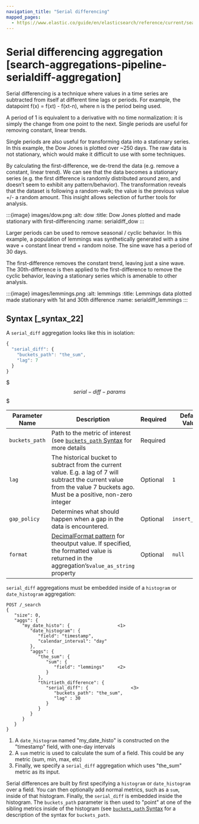 ```yaml
---
navigation_title: "Serial differencing"
mapped_pages:
  - https://www.elastic.co/guide/en/elasticsearch/reference/current/search-aggregations-pipeline-serialdiff-aggregation.html
---
```


# Serial differencing aggregation [search-aggregations-pipeline-serialdiff-aggregation]


Serial differencing is a technique where values in a time series are subtracted from itself at different time lags or periods. For example, the datapoint f(x) = f(xt) - f(xt-n), where n is the period being used.

A period of 1 is equivalent to a derivative with no time normalization: it is simply the change from one point to the next. Single periods are useful for removing constant, linear trends.

Single periods are also useful for transforming data into a stationary series. In this example, the Dow Jones is plotted over ~250 days. The raw data is not stationary, which would make it difficult to use with some techniques.

By calculating the first-difference, we de-trend the data (e.g. remove a constant, linear trend). We can see that the data becomes a stationary series (e.g. the first difference is randomly distributed around zero, and doesn’t seem to exhibit any pattern/behavior). The transformation reveals that the dataset is following a random-walk; the value is the previous value +/- a random amount. This insight allows selection of further tools for analysis.

:::{image} images/dow.png
:alt: dow
:title: Dow Jones plotted and made stationary with first-differencing
:name: serialdiff_dow
:::

Larger periods can be used to remove seasonal / cyclic behavior. In this example, a population of lemmings was synthetically generated with a sine wave + constant linear trend + random noise. The sine wave has a period of 30 days.

The first-difference removes the constant trend, leaving just a sine wave. The 30th-difference is then applied to the first-difference to remove the cyclic behavior, leaving a stationary series which is amenable to other analysis.

:::{image} images/lemmings.png
:alt: lemmings
:title: Lemmings data plotted made stationary with 1st and 30th difference
:name: serialdiff_lemmings
:::

## Syntax [_syntax_22]

A `serial_diff` aggregation looks like this in isolation:

```js
{
  "serial_diff": {
    "buckets_path": "the_sum",
    "lag": 7
  }
}
```

$$$serial-diff-params$$$

| Parameter Name | Description | Required | Default Value |
| --- | --- | --- | --- |
| `buckets_path` | Path to the metric of interest (see [`buckets_path` Syntax](/reference/aggregations/pipeline.md#buckets-path-syntax) for more details | Required |  |
| `lag` | The historical bucket to subtract from the current value. E.g. a lag of 7 will subtract the current value from the value 7 buckets ago. Must be a positive, non-zero integer | Optional | `1` |
| `gap_policy` | Determines what should happen when a gap in the data is encountered. | Optional | `insert_zeros` |
| `format` | [DecimalFormat pattern](https://docs.oracle.com/en/java/javase/11/docs/api/java.base/java/text/DecimalFormat.html) for theoutput value. If specified, the formatted value is returned in the aggregation’s`value_as_string` property | Optional | `null` |

`serial_diff` aggregations must be embedded inside of a `histogram` or `date_histogram` aggregation:

```console
POST /_search
{
   "size": 0,
   "aggs": {
      "my_date_histo": {                  <1>
         "date_histogram": {
            "field": "timestamp",
            "calendar_interval": "day"
         },
         "aggs": {
            "the_sum": {
               "sum": {
                  "field": "lemmings"     <2>
               }
            },
            "thirtieth_difference": {
               "serial_diff": {                <3>
                  "buckets_path": "the_sum",
                  "lag" : 30
               }
            }
         }
      }
   }
}
```

1. A `date_histogram` named "my_date_histo" is constructed on the "timestamp" field, with one-day intervals
2. A `sum` metric is used to calculate the sum of a field. This could be any metric (sum, min, max, etc)
3. Finally, we specify a `serial_diff` aggregation which uses "the_sum" metric as its input.


Serial differences are built by first specifying a `histogram` or `date_histogram` over a field. You can then optionally add normal metrics, such as a `sum`, inside of that histogram. Finally, the `serial_diff` is embedded inside the histogram. The `buckets_path` parameter is then used to "point" at one of the sibling metrics inside of the histogram (see [`buckets_path` Syntax](/reference/aggregations/pipeline.md#buckets-path-syntax) for a description of the syntax for `buckets_path`.


